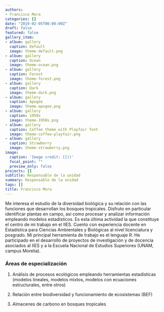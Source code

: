 ```yaml
---
authors:
- Francisco Mora
categories: []
date: "2019-02-05T00:00:00Z"
draft: false
featured: false
gallery_item:
- album: gallery
  caption: Default
  image: theme-default.png
- album: gallery
  caption: Ocean
  image: theme-ocean.png
- album: gallery
  caption: Forest
  image: theme-forest.png
- album: gallery
  caption: Dark
  image: theme-dark.png
- album: gallery
  caption: Apogee
  image: theme-apogee.png
- album: gallery
  caption: 1950s
  image: theme-1950s.png
- album: gallery
  caption: Coffee theme with Playfair font
  image: theme-coffee-playfair.png
- album: gallery
  caption: Strawberry
  image: theme-strawberry.png
image:
  caption: 'Image credit: []()'
  focal_point: ""
  preview_only: false
projects: []
subtitle: Responsable de la unidad
summary: Responsable de la unidad
tags: []
title: Francisco Mora
---
```



Me interesa el estudio de la diversidad biológica y su relación con las funciones que desarrollan los bosques tropicales. Disfruto en particular identificar plantas en campo, así como procesar y analizar información empleando modelos estadísticos. Es esta última actividad la que constituye el centro de mi trabajo en el IIES. Cuento con experiencia docente en Estadística para Ciencias Ambientales y Biológicas al nivel licenciatura y posgrado. Mi principal herramienta de trabajo es el lenguaje R. He participado en el desarrollo de proyectos de investigación y de docencia asociados al IIES y a la Escuela Nacional de Estudios Superiores (UNAM, campus Morelia).

### Áreas de especialización

1. 	Análisis de procesos ecológicos empleando herramientas estadísticas (modelos lineales, modelos mixtos, modelos con ecuaciones estructurales, entre otros)

2. 	Relación entre biodiversidad y funcionamiento de ecosistemas (BEF)

3. 	Almacenes de carbono en bosques tropicales



